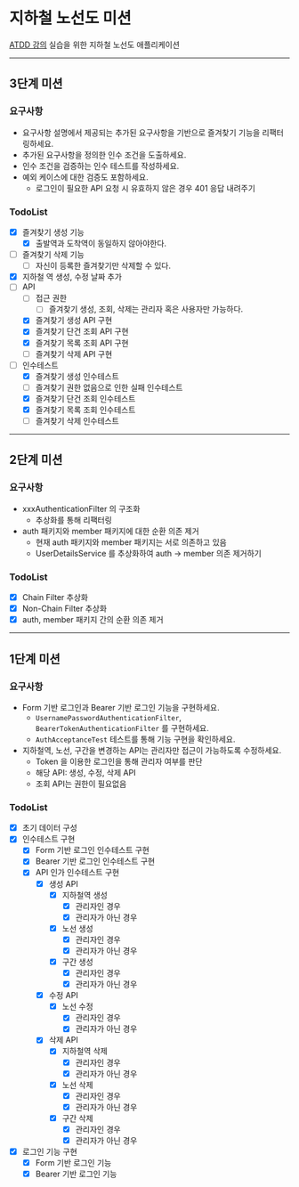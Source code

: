 # 지하철 노선도 미션
[ATDD 강의](https://edu.nextstep.camp/c/R89PYi5H) 실습을 위한 지하철 노선도 애플리케이션

---

## 3단계 미션

### 요구사항

- 요구사항 설명에서 제공되는 추가된 요구사항을 기반으로 즐겨찾기 기능을 리팩터링하세요.
- 추가된 요구사항을 정의한 인수 조건을 도출하세요.
- 인수 조건을 검증하는 인수 테스트를 작성하세요.
- 예외 케이스에 대한 검증도 포함하세요.
  - 로그인이 필요한 API 요청 시 유효하지 않은 경우 401 응답 내려주기

### TodoList

- [X] 즐겨찾기 생성 기능
  - [X] 출발역과 도착역이 동일하지 않아야한다.
- [ ] 즐겨찾기 삭제 기능
  - [ ] 자신이 등록한 즐겨찾기만 삭제할 수 있다.
- [X] 지하철 역 생성, 수정 날짜 추가
- [ ] API
  - [ ] 접근 권한
    - [ ] 즐겨찾기 생성, 조회, 삭제는 관리자 혹은 사용자만 가능하다.
  - [X] 즐겨찾기 생성 API 구현
  - [X] 즐겨찾기 단건 조회 API 구현
  - [X] 즐겨찾기 목록 조회 API 구현
  - [ ] 즐겨찾기 삭제 API 구현
- [ ] 인수테스트
  - [X] 즐겨찾기 생성 인수테스트
  - [ ] 즐겨찾기 권한 없음으로 인한 실패 인수테스트
  - [X] 즐겨찾기 단건 조회 인수테스트
  - [X] 즐겨찾기 목록 조회 인수테스트
  - [ ] 즐겨찾기 삭제 인수테스트

--- 

## 2단계 미션

### 요구사항

- xxxAuthenticationFilter 의 구조화
  - 추상화를 통해 리팩터링
- auth 패키지와 member 패키지에 대한 순환 의존 제거
  - 현재 auth 패키지와 member 패키지는 서로 의존하고 있음
  - UserDetailsService 를 추상화하여 auth -> member 의존 제거하기

### TodoList
- [X] Chain Filter 추상화
- [X] Non-Chain Filter 추상화
- [X] auth, member 패키지 간의 순환 의존 제거

---

## 1단계 미션

### 요구사항

- Form 기반 로그인과 Bearer 기반 로그인 기능을 구현하세요.
  - `UsernamePasswordAuthenticationFilter`, `BearerTokenAuthenticationFilter` 를 구현하세요.
  - `AuthAcceptanceTest` 테스트를 통해 기능 구현을 확인하세요.
- 지하철역, 노선, 구간을 변경하는 API는 관리자만 접근이 가능하도록 수정하세요.
  - Token 을 이용한 로그인을 통해 관리자 여부를 판단
  - 해당 API: 생성, 수정, 삭제 API
  - 조회 API는 권한이 필요없음

### TodoList
- [X] 초기 데이터 구성
- [X] 인수테스트 구현
  - [X] Form 기반 로그인 인수테스트 구현
  - [X] Bearer 기반 로그인 인수테스트 구현
  - [X] API 인가 인수테스트 구현
    - [X] 생성 API
      - [X] 지하철역 생성
        - [X] 관리자인 경우
        - [X] 관리자가 아닌 경우
      - [X] 노선 생성
        - [X] 관리자인 경우
        - [X] 관리자가 아닌 경우
      - [X] 구간 생성
        - [X] 관리자인 경우
        - [X] 관리자가 아닌 경우
    - [X] 수정 API
      - [X] 노선 수정
        - [X] 관리자인 경우
        - [X] 관리자가 아닌 경우
    - [X] 삭제 API
      - [X] 지하철역 삭제
        - [X] 관리자인 경우
        - [X] 관리자가 아닌 경우
      - [X] 노선 삭제
        - [X] 관리자인 경우
        - [X] 관리자가 아닌 경우
      - [X] 구간 삭제
        - [X] 관리자인 경우
        - [X] 관리자가 아닌 경우
- [X] 로그인 기능 구현
  - [X] Form 기반 로그인 기능
  - [X] Bearer 기반 로그인 기능